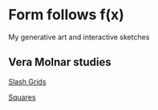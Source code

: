 # Form follows f(x)
My generative art and interactive sketches

## Vera Molnar studies

[Slash Grids](https://jesmehta.github.io/formFollowsF_x/Slashgrid/index.html)


[Squares](https://jesmehta.github.io/formFollowsF_x/Squares)

